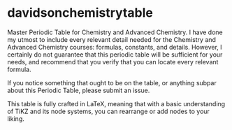 # davidsonchemistrytable
Master Periodic Table for Chemistry and Advanced Chemistry. I have done my utmost to include every relevant detail needed for the Chemistry and Advanced Chemistry courses: formulas, constants, and details.  However, I certainly do not guarantee that this periodic table will be sufficient for your needs, and recommend that you verify that you can locate every relevant formula.

If you notice something that ought to be on the table, or anything subpar about this Periodic Table, please submit an issue.

This table is fully crafted in LaTeX, meaning that with a basic understanding of TiKZ and its node systems, you can rearrange or add nodes to your liking.
